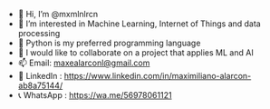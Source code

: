 - 👋 Hi, I’m @mxmlnlrcn
- 👀 I’m interested in Machine Learning, Internet of Things and data processing
- 🐍 Python is my preferred programming language
- 💞️ I would like to collaborate on a project that applies ML and AI 
- 📫 Email: maxealarconl@gmail.com
- 👔 LinkedIn : https://www.linkedin.com/in/maximiliano-alarcon-ab8a75144/
- 📞 WhatsApp : https://wa.me/56978061121


